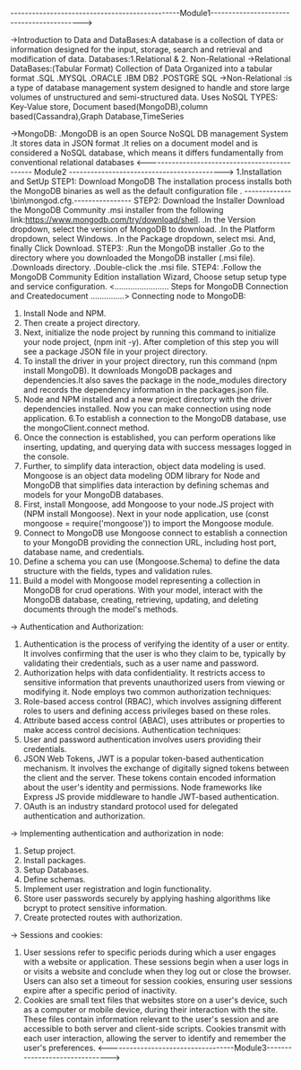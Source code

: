 -----------------------------------------------Module1------------------------------------------>

 ->Introduction to Data and DataBases:A database is a collection of data or information designed for the input, storage, search and retrieval and modification of data.
 Databases:1.Relational & 2. Non-Relational
 ->Relational DataBases:(Tabular Format) Collection of Data  Organized into a tabular format
  .SQL
  .MYSQL
  .ORACLE
  .IBM DB2
  .POSTGRE SQL
->Non-Relational :is a type of database management system designed to handle and store large volumes of unstructured and semi-structured data. 
Uses NoSQL
TYPES:
Key-Value store, Document based(MongoDB),column based(Cassandra),Graph Database,TimeSeries

->MongoDB:
.MongoDB is an open Source NoSQL DB management System
.It stores data in JSON format
.It relies on a document model and is considered a NoSQL database, which means it differs fundamentally from conventional relational databases
<---------------------------------------------- Module2 ------------------------------------------->
1.Installation and SetUp
STEP1: Download MongoDB
The installation process installs both the MongoDB binaries as well as the default configuration file .  ------------- <install directory>\bin\mongod.cfg.----------------
STEP2: Download the Installer
Download the MongoDB Community .msi installer from the following link:https://www.mongodb.com/try/download/shell.
.In the Version dropdown, select the version of MongoDB to download.
.In the Platform dropdown, select Windows.
.In the Package dropdown, select msi. And, finally
Click Download.
STEP3: 
.Run the MongoDB installer
.Go to the directory where you downloaded the MongoDB installer (.msi file). 
.Downloads directory.
.Double-click the .msi file.
STEP4:
.Follow the MongoDB Community Edition installation Wizard, Choose setup setup type and service configuration.
<........................ Steps for MongoDB Connection and Createdocument ...............>
Connecting node to MongoDB:
1. Install Node and NPM.
2. Then create a project directory.
3. Next, initialize the node project by running this command to initialize your node project, (npm init -y). After completion of this step you will see a package JSON file in your project directory.
4. To install the driver in your project directory, run this command (npm install MongoDB). It downloads MongoDB packages and dependencies.It also saves the package in the node_modules directory and records the dependency information in the packages.json file.
5. Node and NPM installed and a new project directory with the driver dependencies installed. Now you can make connection using node application.
6.To establish a connection to the MongoDB database, use the mongoClient.connect method.
7. Once the connection is established, you can perform operations like inserting, updating, and querying data with success messages logged in the console.
8. Further, to simplify data interaction, object data modeling is used. Mongoose is an object data modeling ODM library for Node and MongoDB that simplifies data interaction by defining schemas and models for your MongoDB databases.
9. First, install Mongoose, add Mongoose to your node.JS project with (NPM install Mongoose). Next in your node application, use (const mongoose = require('mongoose')) to import the Mongoose module.
10. Connect to MongoDB use Mongoose connect to establish a connection to your MongoDB providing the connection URL, including host port, database name, and credentials.
11. Define a schema you can use (Mongoose.Schema) to define the data structure with the fields, types and validation rules.
12. Build a model with Mongoose model representing a collection in MongoDB for crud operations. With your model, interact with the MongoDB database, creating, retrieving, updating, and deleting documents through the model's methods.
   
 
 -> Authentication and Authorization:
 1. Authentication is the process of verifying the identity of a user or entity. It involves confirming that the user is who they claim to be, typically by validating their credentials, such as a user name and password.  
 2. Authorization helps with data confidentiality. It restricts access to sensitive information that prevents unauthorized users from viewing or modifying it.
 Node employs two common authorization techniques:
 1. Role-based access control (RBAC), which involves assigning different roles to users and defining access privileges based on these roles.
 2. Attribute based access control (ABAC), uses attributes or properties to make access control decisions.
 Authentication techniques:
 1. User and password authentication involves users providing their credentials.
 2. JSON Web Tokens, JWT is a popular token-based authentication mechanism. It involves the exchange of digitally signed tokens between the client and the server. These tokens contain encoded information about the user's identity and permissions. Node frameworks like Express JS provide middleware to handle JWT-based authentication.
 3. OAuth is an industry standard protocol used for delegated authentication and authorization.
 
-> Implementing authentication and authorization in node:
1. Setup project.
2. Install packages.
3. Setup Databases.
4. Define schemas.
5. Implement user registration and login functionality.
6. Store user passwords securely by applying hashing algorithms like bcrypt to protect sensitive information.
7. Create protected routes with authorization.
 
-> Sessions and cookies:
1. User sessions refer to specific periods during which a user engages with a website or application. These sessions begin when a user logs in or visits a website and conclude when they log out or close the browser. Users can also set a timeout for session cookies, ensuring user sessions expire after a specific period of inactivity.
2. Cookies are small text files that websites store on a user's device, such as a computer or mobile device, during their interaction with the site. These files contain information relevant to the user's session and are accessible to both server and client-side scripts. Cookies transmit with each user interaction, allowing the server to identify and remember the user's preferences.
<-----------------------------------Module3------------------------------->
